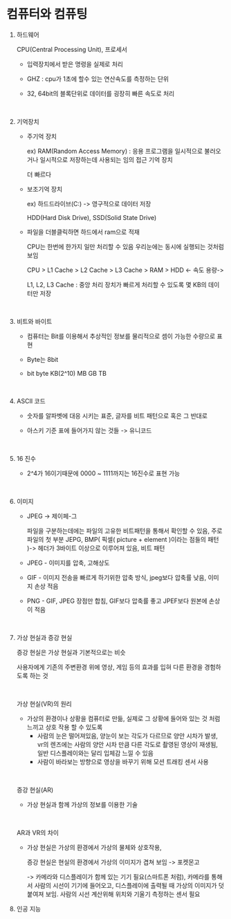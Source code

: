 # 컴퓨터와 컴퓨팅

1. 하드웨어

   CPU(Central Processing Unit), 프로세서 

   - 입력장치에서 받은 명령을 실제로 처리

   - GHZ : cpu가 1초에 할수 있는 연산속도를 측정하는 단위

   - 32, 64bit의 블록단위로 데이터를 굉장히 빠른 속도로 처리 

     <br>

2. 기억장치

   - 주기억 장치

     ex) RAM(Random Access Memory) : 응용 프로그램을 일시적으로 불러오거나 일시적으로 저장하는데 사용되는 임의 접근 기억 장치  

     더 빠르다 

   - 보조기억 장치

     ex) 하드드라이브(C:)  ->  영구적으로 데이터 저장 

     HDD(Hard Disk Drive), SSD(Solid State Drive)

   - 파일을 더블클릭하면 하드에서 ram으로 적재 

     CPU는 한번에 한가지 일만 처리할 수 있음 
     우리눈에는 동시에 실행되는 것처럼 보임

     CPU > L1 Cache > L2 Cache > L3 Cache > RAM > HDD
     \<- 속도  									용량->

     L1, L2, L3 Cache : 중앙 처리 장치가 빠르게 처리할 수 있도록 몇 KB의 데이터만 저장 

   <br>

3. 비트와 바이트

   - 컴퓨터는 Bit를 이용해서 추상적인 정보를 물리적으로 셈이 가능한 수량으로 표현

   - Byte는 8bit 

   - bit byte KB(2^10) MB GB TB

     <br>

4. ASCII 코드

   - 숫자를 알파벳에 대응 시키는 표준, 글자를 비트 패턴으로 혹은 그 반대로

   - 아스키 기준 표에 들어가지 않는 것들 -> 유니코드

     <br>

5. 16 진수

   - 2^4가 16이기때문에 0000 ~ 1111까지는 16진수로 표현 가능

     <br>

6. 이미지

   - JPEG -> 제이페-그

     파일을 구분하는데에는 파일의 고유한 비트패턴을 통해서 확인할 수 있음, 주로 파일의 첫 부분
     JEPG, BMP( 픽셀( picture + element )이라는 점들의 패턴 )-> 헤더가 3바이트 이상으로 이루어져 있음, 비트 패턴

   - JPEG - 이미지를 압축, 고해상도 

   - GIF - 이미지 전송을 빠르게 하기위한 압축 방식, jpeg보다 압축률 낮음, 이미지 손상 적음

   - PNG - GIF, JPEG 장점만 합침, GIF보다 압축률 좋고 JPEF보다 원본에 손상이 적음

     <br>

7. 가상 현실과 증강 현실

   증강 현실은 가상 현실과 기본적으로는 비슷

   사용자에게 기존의 주변환경 위에 영상, 게임 등의 효과를 입혀 다른 환경을 경험하도록 하는 것

   ​

   가상 현실(VR)의 원리 

   - 가상의 환경이나 상황을 컴퓨터로 만듦, 실제로 그 상황에 들어와 있는 것 처럼 느끼고 상호 작용 할 수 있도록
     - 사람의 눈은 떨어져있음, 양눈이 보는 각도가 다르므로 양안 시차가 발생, 
       vr의 렌즈에는 사람의 양안 시차 만큼 다른 각도로 촬영된 영상이 재생됨, 일반 디스플레이와는 달리 입체감 느낄 수 있음
     - 사람이 바라보는 방향으로 영상을 바꾸기 위해 모션 트래킹 센서 사용 

   ​

    증강 현실(AR)

   - 가상 현실과 함께 가상의 정보를 이용한 기술

   ​

    AR과 VR의 차이

   - 가상 현실은 가상의 환경에서 가상의 물체와 상호작용, 

     증강 현실은 현실의 환경에서 가상의 이미지가 겹쳐 보임 -> 포켓몬고

     -> 카메라와 디스플레이가 함께 있는 기기 필요(스마트폰 처럼),
     카메라를 통해서 사람의 시선이 기기에 들어오고, 디스플레이에 출력될 때 가상의 이미지가 덧붙여져 보임.
     사람의 시선 계산위해 위치와 기울기 측정하는 센서 필요

8. 인공 지능

